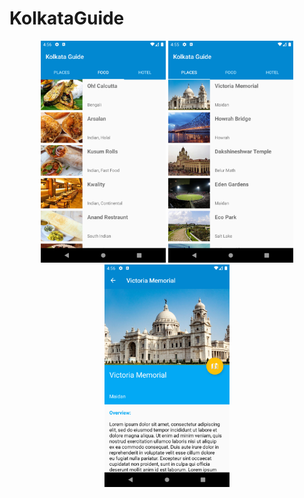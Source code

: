 # KolkataGuide

<p align="center">
  <img width="200" src="Screenshots/1.png" alt="Note It" />
  <img width="200" src="Screenshots/2.png" alt="Note It" />
  <img width="200" src="Screenshots/3.png" alt="Note It" />
</p>
